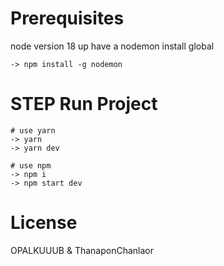 # Prerequisites

node version 18 up
have a nodemon install global

```
-> npm install -g nodemon
```

# STEP Run Project

```
# use yarn
-> yarn
-> yarn dev

# use npm
-> npm i
-> npm start dev
```

# License

OPALKUUUB & ThanaponChanlaor